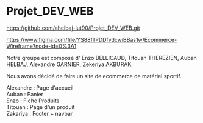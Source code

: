 # Projet_DEV_WEB

https://github.com/ahelbaj-iut90/Projet_DEV_WEB.git

https://www.figma.com/file/YS88fIlPDDfvdcwiBBas1w/Ecommerce-Wireframe?node-id=0%3A1

Notre groupe est composé d' Enzo BELLICAUD, Titouan THEREZIEN, Auban HELBAJ, Alexandre GARNIER, Zekeriya AKBURAK.

Nous avons décidé de faire un site de ecommerce de matériel sportif.

Alexandre : Page d'accueil
<br>
Auban : Panier
<br>
Enzo : Fiche Produits
<br>
Titouan : Page d'un produit
<br>
Zakariya : Footer + navbar

